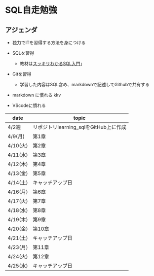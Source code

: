 #  SQL自走勉強

## アジェンダ
- 独力でITを習得する方法を身につける
- SQLを習得
    - 教材は[スッキリわかるSQL入門](https://www.amazon.co.jp/dp/4295018465)」
        
- Gitを習得
    - 学習した内容はSQL含め、markdownで記述してGithubで共有する

- markdown に慣れる
kkv
- VScodeに慣れる


| date | topic |
| -- | -- |
| 4/2週 | リポジトリlearning_sqlをGitHub上に作成 |
| 4/9(月) | 第1章 |
| 4/10(火) | 第2章 |
| 4/11(水) | 第3章 |
| 4/12(木) | 第4章 |
| 4/13(金) | 第5章 |
| 4/14(土) | キャッチアップ日 |
| 4/16(月) | 第6章 |
| 4/17(火) | 第7章 |
| 4/18(水) | 第8章 |
| 4/19(木) | 第9章 |
| 4/20(金) | 第10章 |
| 4/21(土) | キャッチアップ日 |
| 4/23(月) | 第11章 |
| 4/24(火) | 第12章 |
| 4/25(水) | キャッチアップ日 |